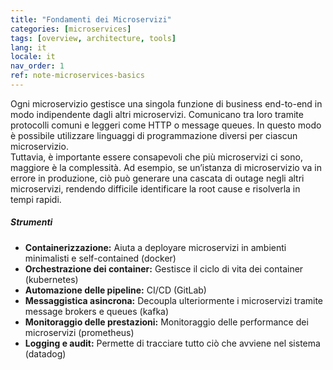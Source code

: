 ```yaml
---
title: "Fondamenti dei Microservizi"
categories: [microservices]
tags: [overview, architecture, tools]
lang: it
locale: it
nav_order: 1
ref: note-microservices-basics
---
```

Ogni microservizio gestisce una singola funzione di business end-to-end in modo indipendente dagli altri microservizi. Comunicano tra loro tramite protocolli comuni e leggeri come HTTP o message queues. In questo modo è possibile utilizzare linguaggi di programmazione diversi per ciascun microservizio.  
Tuttavia, è importante essere consapevoli che più microservizi ci sono, maggiore è la complessità. Ad esempio, se un’istanza di microservizio va in errore in produzione, ciò può generare una cascata di outage negli altri microservizi, rendendo difficile identificare la root cause e risolverla in tempi rapidi.

##### Strumenti
- **Containerizzazione:** Aiuta a deployare microservizi in ambienti minimalisti e self-contained (docker)  
- **Orchestrazione dei container:** Gestisce il ciclo di vita dei container (kubernetes)  
- **Automazione delle pipeline:** CI/CD (GitLab)  
- **Messaggistica asincrona:** Decoupla ulteriormente i microservizi tramite message brokers e queues (kafka)  
- **Monitoraggio delle prestazioni:** Monitoraggio delle performance dei microservizi (prometheus)  
- **Logging e audit:** Permette di tracciare tutto ciò che avviene nel sistema (datadog)
